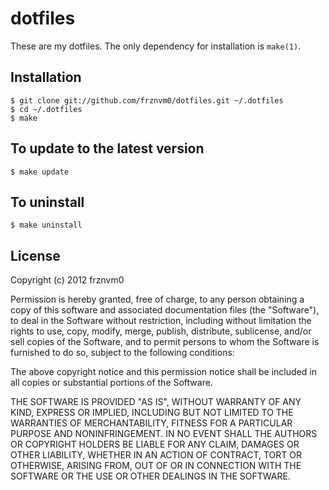 # dotfiles

These are my dotfiles. The only dependency for installation is `make(1)`.

## Installation

    $ git clone git://github.com/frznvm0/dotfiles.git ~/.dotfiles
    $ cd ~/.dotfiles
    $ make

## To update to the latest version

    $ make update

## To uninstall

    $ make uninstall

## License

Copyright (c) 2012 frznvm0

Permission is hereby granted, free of charge, to any person obtaining a copy
of this software and associated documentation files (the "Software"), to
deal in the Software without restriction, including without limitation the
rights to use, copy, modify, merge, publish, distribute, sublicense, and/or
sell copies of the Software, and to permit persons to whom the Software is
furnished to do so, subject to the following conditions:

The above copyright notice and this permission notice shall be included in
all copies or substantial portions of the Software.

THE SOFTWARE IS PROVIDED "AS IS", WITHOUT WARRANTY OF ANY KIND, EXPRESS OR
IMPLIED, INCLUDING BUT NOT LIMITED TO THE WARRANTIES OF MERCHANTABILITY,
FITNESS FOR A PARTICULAR PURPOSE AND NONINFRINGEMENT. IN NO EVENT SHALL THE
AUTHORS OR COPYRIGHT HOLDERS BE LIABLE FOR ANY CLAIM, DAMAGES OR OTHER
LIABILITY, WHETHER IN AN ACTION OF CONTRACT, TORT OR OTHERWISE, ARISING
FROM, OUT OF OR IN CONNECTION WITH THE SOFTWARE OR THE USE OR OTHER DEALINGS
IN THE SOFTWARE.

